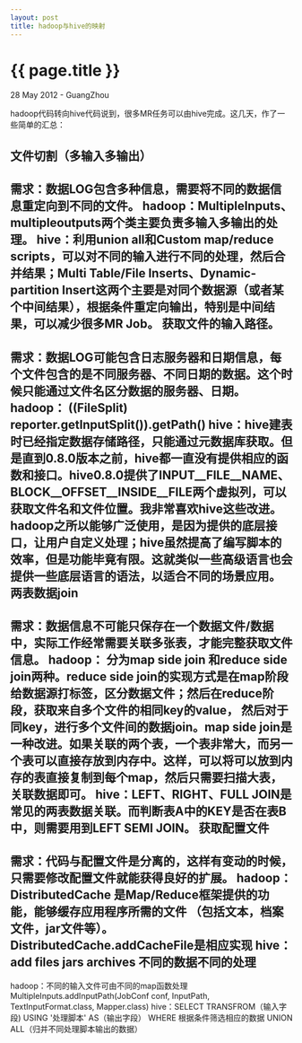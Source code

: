 ```yaml
---
layout: post
title: hadoop与hive的映射
---
```


 {{ page.title }}
================
<p class="meta">28 May 2012 - GuangZhou</p>

hadoop代码转向hive代码说到，很多MR任务可以由hive完成。这几天，作了一些简单的汇总：

文件切割（多输入多输出）
--------------------------------------
需求：数据LOG包含多种信息，需要将不同的数据信息重定向到不同的文件。
hadoop：MultipleInputs、multipleoutputs两个类主要负责多输入多输出的处理。
hive：利用union all和Custom map/reduce scripts，可以对不同的输入进行不同的处理，然后合并结果；Multi Table/File Inserts、Dynamic-partition Insert这两个主要是对同个数据源（或者某个中间结果），根据条件重定向输出，特别是中间结果，可以减少很多MR Job。
获取文件的输入路径。
--------------------------------------
需求：数据LOG可能包含日志服务器和日期信息，每个文件包含的是不同服务器、不同日期的数据。这个时候只能通过文件名区分数据的服务器、日期。
hadoop： ((FileSplit) reporter.getInputSplit()).getPath()
hive：hive建表时已经指定数据存储路径，只能通过元数据库获取。但是直到0.8.0版本之前，hive都一直没有提供相应的函数和接口。hive0.8.0提供了INPUT__FILE__NAME、BLOCK__OFFSET__INSIDE__FILE两个虚拟列，可以获取文件名和文件位置。我非常喜欢hive这些改进。hadoop之所以能够广泛使用，是因为提供的底层接口，让用户自定义处理；hive虽然提高了编写脚本的效率，但是功能毕竟有限。这就类似一些高级语言也会提供一些底层语言的语法，以适合不同的场景应用。
两表数据join
--------------------------------------
需求：数据信息不可能只保存在一个数据文件/数据中，实际工作经常需要关联多张表，才能完整获取文件信息。
hadoop： 分为map side join 和reduce side join两种。reduce side join的实现方式是在map阶段给数据源打标签，区分数据文件；然后在reduce阶段，获取来自多个文件的相同key的value， 然后对于同key，进行多个文件间的数据join。map side join是一种改进。如果关联的两个表，一个表非常大，而另一个表可以直接存放到内存中。这样，可以将可以放到内存的表直接复制到每个map，然后只需要扫描大表，关联数据即可。
hive：LEFT、RIGHT、FULL JOIN是常见的两表数据关联。而判断表A中的KEY是否在表B中，则需要用到LEFT SEMI JOIN。
获取配置文件
--------------------------------------
需求：代码与配置文件是分离的，这样有变动的时候，只需要修改配置文件就能获得良好的扩展。
hadoop：DistributedCache 是Map/Reduce框架提供的功能，能够缓存应用程序所需的文件 （包括文本，档案文件，jar文件等）。DistributedCache.addCacheFile是相应实现
hive：add files  jars archives
不同的数据不同的处理
--------------------------------------
hadoop：不同的输入文件可由不同的map函数处理MultipleInputs.addInputPath(JobConf conf, InputPath, TextInputFormat.class, Mapper.class) 
hive：SELECT TRANSFROM（输入字段) USING '处理脚本'  AS（输出字段） WHERE 根据条件筛选相应的数据   UNION ALL（归并不同处理脚本输出的数据）
